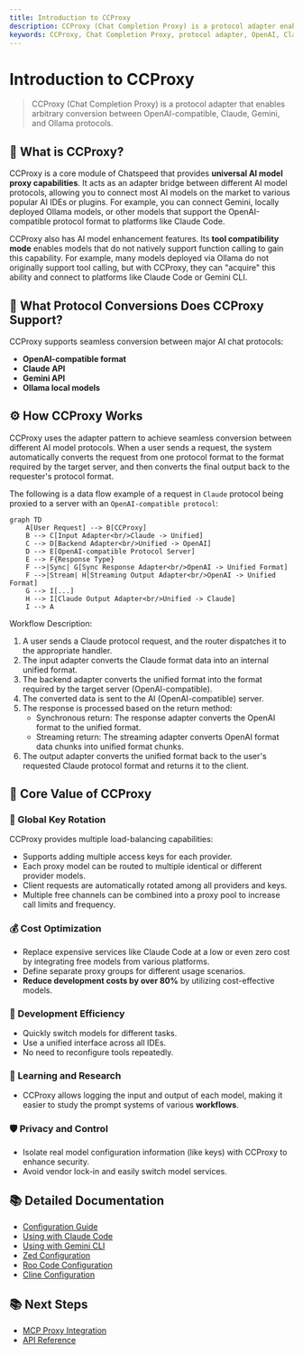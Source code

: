 ```yaml
---
title: Introduction to CCProxy
description: CCProxy (Chat Completion Proxy) is a protocol adapter enabling arbitrary conversion between OpenAI-compatible, Claude, Gemini, and Ollama protocols. It provides universal AI model proxy capabilities for Chatspeed, connecting models to various AI IDEs and plugins.
keywords: CCProxy, Chat Completion Proxy, protocol adapter, OpenAI, Claude, Gemini, Ollama, AI model proxy, Chatspeed, tool compatibility mode, AI IDEs, plugins, protocol conversion
---
```

# Introduction to CCProxy

> CCProxy (Chat Completion Proxy) is a protocol adapter that enables arbitrary conversion between OpenAI-compatible, Claude, Gemini, and Ollama protocols.

## 🎯 What is CCProxy?

CCProxy is a core module of Chatspeed that provides **universal AI model proxy capabilities**. It acts as an adapter bridge between different AI model protocols, allowing you to connect most AI models on the market to various popular AI IDEs or plugins. For example, you can connect Gemini, locally deployed Ollama models, or other models that support the OpenAI-compatible protocol format to platforms like Claude Code.

CCProxy also has AI model enhancement features. Its **tool compatibility mode** enables models that do not natively support function calling to gain this capability. For example, many models deployed via Ollama do not originally support tool calling, but with CCProxy, they can "acquire" this ability and connect to platforms like Claude Code or Gemini CLI.

## 🔄 What Protocol Conversions Does CCProxy Support?

CCProxy supports seamless conversion between major AI chat protocols:

- **OpenAI-compatible format**
- **Claude API**
- **Gemini API**
- **Ollama local models**

## ⚙️ How CCProxy Works

CCProxy uses the adapter pattern to achieve seamless conversion between different AI model protocols. When a user sends a request, the system automatically converts the request from one protocol format to the format required by the target server, and then converts the final output back to the requester's protocol format.

The following is a data flow example of a request in `Claude` protocol being proxied to a server with an `OpenAI-compatible protocol`:

```mermaid
graph TD
    A[User Request] --> B[CCProxy]
    B --> C[Input Adapter<br/>Claude -> Unified]
    C --> D[Backend Adapter<br/>Unified -> OpenAI]
    D --> E[OpenAI-compatible Protocol Server]
    E --> F{Response Type}
    F -->|Sync| G[Sync Response Adapter<br/>OpenAI -> Unified Format]
    F -->|Stream| H[Streaming Output Adapter<br/>OpenAI -> Unified Format]
    G --> I[...]
    H --> I[Claude Output Adapter<br/>Unified -> Claude]
    I --> A
```

Workflow Description:

1. A user sends a Claude protocol request, and the router dispatches it to the appropriate handler.
2. The input adapter converts the Claude format data into an internal unified format.
3. The backend adapter converts the unified format into the format required by the target server (OpenAI-compatible).
4. The converted data is sent to the AI (OpenAI-compatible) server.
5. The response is processed based on the return method:
    - Synchronous return: The response adapter converts the OpenAI format to the unified format.
    - Streaming return: The streaming adapter converts OpenAI format data chunks into unified format chunks.
6. The output adapter converts the unified format back to the user's requested Claude protocol format and returns it to the client.

## 🚀 Core Value of CCProxy

### 🔄 Global Key Rotation

CCProxy provides multiple load-balancing capabilities:

- Supports adding multiple access keys for each provider.
- Each proxy model can be routed to multiple identical or different provider models.
- Client requests are automatically rotated among all providers and keys.
- Multiple free channels can be combined into a proxy pool to increase call limits and frequency.

### 💰 Cost Optimization

- Replace expensive services like Claude Code at a low or even zero cost by integrating free models from various platforms.
- Define separate proxy groups for different usage scenarios.
- **Reduce development costs by over 80%** by utilizing cost-effective models.

### 🚀 Development Efficiency

- Quickly switch models for different tasks.
- Use a unified interface across all IDEs.
- No need to reconfigure tools repeatedly.

### 🔬 Learning and Research

- CCProxy allows logging the input and output of each model, making it easier to study the prompt systems of various **workflows**.

### 🛡️ Privacy and Control

- Isolate real model configuration information (like keys) with CCProxy to enhance security.
- Avoid vendor lock-in and easily switch model services.

## 📚 Detailed Documentation

- [Configuration Guide](./configuration.md)
- [Using with Claude Code](./claude-code.md)
- [Using with Gemini CLI](./gemini.md)
- [Zed Configuration](./zed.md)
- [Roo Code Configuration](./roo-code.md)
- [Cline Configuration](./cline.md)

## 📚 Next Steps

- [MCP Proxy Integration](../mcp/)
- [API Reference](../api/)
